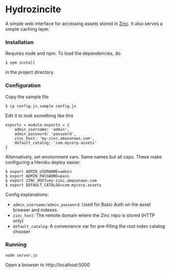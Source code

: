 Hydrozincite
=============

A simple web interface for accessing assets stored in [Zinc](https://github.com/mindsnacks/zinc). It also serves a simple caching layer.

### Installation

Requires node and npm. To load the dependencies, do

    $ npm install

in the project directory.

### Configuration

Copy the sample file

    $ cp config.js.sample config.js

Edit it to look something like this

    exports = module.exports = {
        admin_username: 'admin',
        admin_password: 'password',
        zinc_host: 'my-zinc.amazonaws.com',
        default_catalog: 'com.mycorp.assets'
    }

Alternatively, set environment vars. Same names but all caps. These make configuring a Heroku deploy easier.

    $ export ADMIN_USERNAME=admin
    $ export ADMIN_PASSWORD=pass
    $ export ZINC_HOST=my-zinc.amazonaws.com
    $ export DEFAULT_CATALOG=com.mycorp.assets

Config explanations:
- `admin_username/admin_password`: Used for Basic Auth on the asset browser and indexes.
- `zinc_host`: The remote domain where the Zinc repo is stored (HTTP only)
- `default_catalog`: A convenience var for pre-filling the root index catalog chooser

### Running

    node server.js

Open a browser to http://localhost:5000